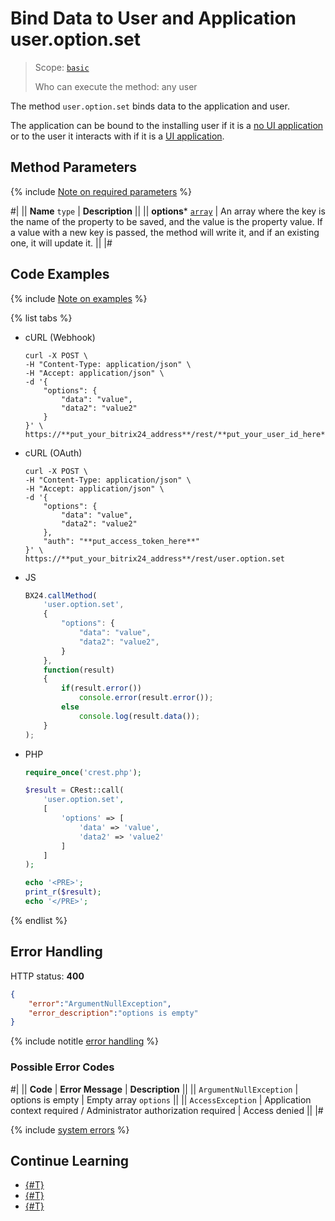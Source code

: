 # Bind Data to User and Application user.option.set

> Scope: [`basic`](../../scopes/permissions.md)
>
> Who can execute the method: any user

The method `user.option.set` binds data to the application and user.

The application can be bound to the installing user if it is a [no UI application](../../../local-integrations/serverside-local-app-with-no-ui.md) or to the user it interacts with if it is a [UI application](../../../local-integrations/serverside-local-app-with-ui.md).

## Method Parameters

{% include [Note on required parameters](../../../_includes/required.md) %}

#|
|| **Name**
`type` | **Description** ||
|| **options***
[`array`](../../data-types.md) | An array where the key is the name of the property to be saved, and the value is the property value. If a value with a new key is passed, the method will write it, and if an existing one, it will update it. ||
|#

## Code Examples

{% include [Note on examples](../../../_includes/examples.md) %}

{% list tabs %}

- cURL (Webhook)

    ```curl
    curl -X POST \
    -H "Content-Type: application/json" \
    -H "Accept: application/json" \
    -d '{
        "options": {
            "data": "value",
            "data2": "value2"
        }
    }' \
    https://**put_your_bitrix24_address**/rest/**put_your_user_id_here**/**put_your_webhook_here**/user.option.set
    ```

- cURL (OAuth)

    ```curl
    curl -X POST \
    -H "Content-Type: application/json" \
    -H "Accept: application/json" \
    -d '{
        "options": {
            "data": "value",
            "data2": "value2"
        },
        "auth": "**put_access_token_here**"
    }' \
    https://**put_your_bitrix24_address**/rest/user.option.set
    ```

- JS

    ```js
    BX24.callMethod(
        'user.option.set',
        {
            "options": {
                "data": "value",
                "data2": "value2",
            }
        },
        function(result)
        {
            if(result.error())
                console.error(result.error());
            else
                console.log(result.data());
        }
    );
    ```

- PHP

    ```php
    require_once('crest.php');

    $result = CRest::call(
        'user.option.set',
        [
            'options' => [
                'data' => 'value',
                'data2' => 'value2'
            ]
        ]
    );

    echo '<PRE>';
    print_r($result);
    echo '</PRE>';
    ```

{% endlist %}

## Error Handling

HTTP status: **400**

```json
{
    "error":"ArgumentNullException",
    "error_description":"options is empty"
}
```

{% include notitle [error handling](../../../_includes/error-info.md) %}

### Possible Error Codes

#|
|| **Code** | **Error Message** | **Description** ||
|| `ArgumentNullException` | options is empty | Empty array `options`  ||
|| `AccessException` | Application context required / Administrator authorization required | Access denied ||
|#

{% include [system errors](../../../_includes/system-errors.md) %}

## Continue Learning

- [{#T}](./app-option-set.md)
- [{#T}](./app-option-get.md)
- [{#T}](./user-option-get.md)